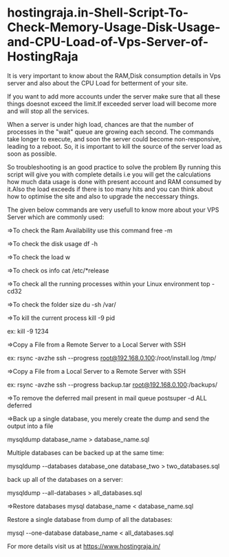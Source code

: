 # hostingraja.in-Shell-Script-To-Check-Memory-Usage-Disk-Usage-and-CPU-Load-of-Vps-Server-of-HostingRaja


It is very important to know about the RAM,Disk consumption details in Vps server and also about the CPU Load for betterment of your site.

If you want to add more accounts under the server make sure that all these things doesnot exceed the limit.If exceeded server load will become more and will stop all the services.

When a server is under high load, chances are that the number of processes in the "wait" queue are growing each second.
The commands take longer to execute, and soon the server could become non-responsive, leading to a reboot. So, it is important to kill the source of the server load as soon as possible.

So troubleshooting is an good practice to solve the problem By running this script will give you with complete details i.e you will get the calculations how much data usage is done with present account and RAM consumed by it.Also the load exceeds if there is too many hits and you can think about how to optimise the site and also to upgrade the neccessary things.


The given below commands are very usefull to know more about your VPS Server which are commonly used:

=>To check the Ram Availability use this command    free -m

=>To check the disk usage  df -h

=>To check the load w

=>To check os info  cat /etc/*release

=>To check all the running processes within your Linux environment   top -cd32

=>To check the folder size  du -sh /var/

=>To kill the current process kill -9 pid 

ex: kill -9 1234

=>Copy a File from a Remote Server to a Local Server with SSH

ex: rsync -avzhe ssh --progress root@192.168.0.100:/root/install.log /tmp/

=>Copy a File from a Local Server to a Remote Server with SSH

ex: rsync -avzhe ssh --progress backup.tar root@192.168.0.100:/backups/

=>To remove the deferred mail present in mail queue  postsuper -d ALL deferred

=>Back up a single database, you merely create the dump and send the output into a file

mysqldump database_name > database_name.sql


Multiple databases can be backed up at the same time:

mysqldump --databases database_one database_two > two_databases.sql


back up all of the databases on a server:

mysqldump --all-databases > all_databases.sql


=>Restore databases   mysql database_name < database_name.sql
  

Restore a single database from dump of all the databases:

mysql --one-database database_name < all_databases.sql


For more details visit us at https://www.hostingraja.in/
